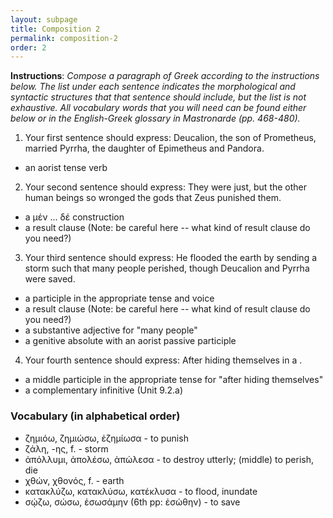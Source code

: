 ```yaml
---
layout: subpage
title: Composition 2
permalink: composition-2
order: 2
---
```


**Instructions**: *Compose a paragraph of Greek according to the instructions below. The list under each sentence indicates the morphological and syntactic structures that that sentence should include, but the list is not exhaustive. All vocabulary words that you will need can be found either below or in the English-Greek glossary in Mastronarde (pp. 468-480).*

1. Your first sentence should express: Deucalion, the son of Prometheus, married Pyrrha, the daughter of Epimetheus and Pandora.
  * an aorist tense verb

2. Your second sentence should express: They were just, but the other human beings so wronged the gods that Zeus punished them.
  * a μέν ... δέ construction
  * a result clause (Note: be careful here -- what kind of result clause do you need?)

3. Your third sentence should express: He flooded the earth by sending a storm such that many people perished, though Deucalion and Pyrrha were saved.
  * a participle in the appropriate tense and voice
  * a result clause (Note: be careful here -- what kind of result clause do you need?)
  * a substantive adjective for "many people"
  * a genitive absolute with an aorist passive participle

4. Your fourth sentence should express: After hiding themselves in a .
  * a middle participle in the appropriate tense for "after hiding themselves"
  * a complementary infinitive (Unit 9.2.a)

### Vocabulary (in alphabetical order)

* ζημιόω, ζημιώσω, ἐζημίωσα - to punish
* ζάλη, -ης, f. - storm
* ἀπόλλυμι, ἀπολέσω, ἀπώλεσα - to destroy utterly; (middle) to perish, die
* χθών, χθονός, f. - earth
* κατακλύζω, κατακλύσω, κατέκλυσα - to flood, inundate
* σῴζω, σώσω, ἐσωσάμην (6th pp: ἐσώθην) - to save
